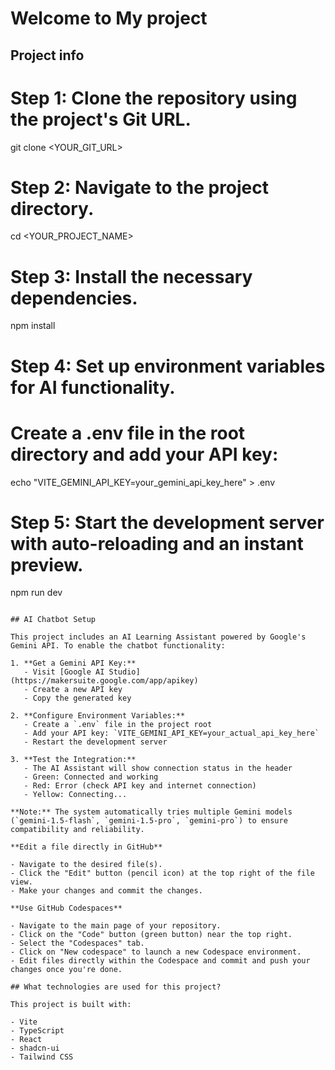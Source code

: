 # Welcome to My project

## Project info


# Step 1: Clone the repository using the project's Git URL.
git clone <YOUR_GIT_URL>

# Step 2: Navigate to the project directory.
cd <YOUR_PROJECT_NAME>

# Step 3: Install the necessary dependencies.
npm install

# Step 4: Set up environment variables for AI functionality.
# Create a .env file in the root directory and add your API key:
echo "VITE_GEMINI_API_KEY=your_gemini_api_key_here" > .env

# Step 5: Start the development server with auto-reloading and an instant preview.
npm run dev
```

## AI Chatbot Setup

This project includes an AI Learning Assistant powered by Google's Gemini API. To enable the chatbot functionality:

1. **Get a Gemini API Key:**
   - Visit [Google AI Studio](https://makersuite.google.com/app/apikey)
   - Create a new API key
   - Copy the generated key

2. **Configure Environment Variables:**
   - Create a `.env` file in the project root
   - Add your API key: `VITE_GEMINI_API_KEY=your_actual_api_key_here`
   - Restart the development server

3. **Test the Integration:**
   - The AI Assistant will show connection status in the header
   - Green: Connected and working
   - Red: Error (check API key and internet connection)
   - Yellow: Connecting...

**Note:** The system automatically tries multiple Gemini models (`gemini-1.5-flash`, `gemini-1.5-pro`, `gemini-pro`) to ensure compatibility and reliability.

**Edit a file directly in GitHub**

- Navigate to the desired file(s).
- Click the "Edit" button (pencil icon) at the top right of the file view.
- Make your changes and commit the changes.

**Use GitHub Codespaces**

- Navigate to the main page of your repository.
- Click on the "Code" button (green button) near the top right.
- Select the "Codespaces" tab.
- Click on "New codespace" to launch a new Codespace environment.
- Edit files directly within the Codespace and commit and push your changes once you're done.

## What technologies are used for this project?

This project is built with:

- Vite
- TypeScript
- React
- shadcn-ui
- Tailwind CSS


